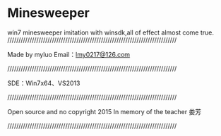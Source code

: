 # Minesweeper
win7 minesweeper imitation with winsdk,all of effect almost come true.
////////////////////////////////////////////////////////////////////////////

Made by myluo
Email：lmy0217@126.com

////////////////////////////////////////////////////////////////////////////

SDE：Win7x64、VS2013

////////////////////////////////////////////////////////////////////////////

Open source and no copyright 2015
In memory of the teacher 娄芳

////////////////////////////////////////////////////////////////////////////
